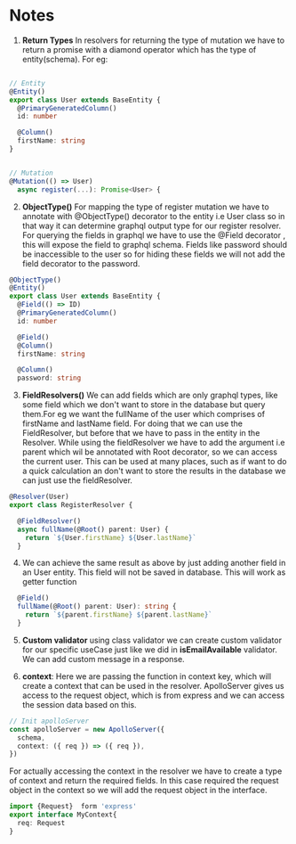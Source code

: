 # Notes

1. **Return Types** In resolvers for returning the type of mutation we have to return a promise with a diamond operator which has the type of entity(schema). For eg:

```typescript

// Entity
@Entity()
export class User extends BaseEntity {
  @PrimaryGeneratedColumn()
  id: number

  @Column()
  firstName: string
}


// Mutation
@Mutation(() => User)
  async register(...): Promise<User> {

```

2. **ObjectType()** For mapping the type of register mutation we have to annotate with @ObjectType() decorator to the entity i.e User class so in that way it can determine graphql output type for our register resolver. For querying the fields in graphql we have to use the @Field decorator , this will expose the field to graphql schema. Fields like password should be inaccessible to the user so for hiding these fields we will not add the field decorator to the password.

```typescript
@ObjectType()
@Entity()
export class User extends BaseEntity {
  @Field(() => ID)
  @PrimaryGeneratedColumn()
  id: number

  @Field()
  @Column()
  firstName: string

  @Column()
  password: string
```

3. **FieldResolvers()** We can add fields which are only graphql types, like some field which we don't want to store in the database but query them.For eg we want the fullName of the user which comprises of firstName and lastName field. For doing that we can use the FieldResolver, but before that we have to pass in the entity in the Resolver. While using the fieldResolver we have to add the argument i.e parent which wil be annotated with Root decorator, so we can access the current user. This can be used at many places, such as if want to do a quick calculation an don't want to store the results in the database we can just use the fieldResolver.

```typescript
@Resolver(User)
export class RegisterResolver {

  @FieldResolver()
  async fullName(@Root() parent: User) {
    return `${User.firstName} ${User.lastName}`
  }
```

4. We can achieve the same result as above by just adding another field in an User entity. This field will not be saved in database. This will work as getter function

```typescript
  @Field()
  fullName(@Root() parent: User): string {
    return `${parent.firstName} ${parent.lastName}`
  }
```

5. **Custom validator** using class validator we can create custom validator for our specific useCase just like we did in **isEmailAvailable** validator. We can add custom message in a response.

6. **context**: Here we are passing the function in context key, which will create a context that can be used in the resolver. ApolloServer gives us access to the request object, which is from express and we can access the session data based on this.

```typescript
// Init apolloServer
const apolloServer = new ApolloServer({
  schema,
  context: ({ req }) => ({ req }),
})
```

For actually accessing the context in the resolver we have to create a type of context and return the required fields. In this case required the request object in the context so we will add the request object in the interface.

```typescript
import {Request}  form 'express'
export interface MyContext{
  req: Request
}
```
